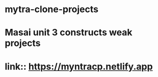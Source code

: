 # mytra-clone-projects
# Masai unit 3 constructs weak projects
# link:: https://myntracp.netlify.app



